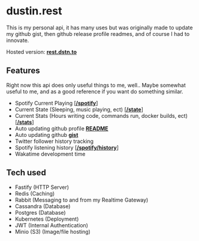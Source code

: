 # dustin.rest

This is my personal api, it has many uses but was originally made to update my github gist, then github release profile readmes, and of course I had to innovate.

Hosted version: [**rest.dstn.to**](https://rest.dstn.to)

## Features

Right now this api does only useful things to me, well.. Maybe somewhat useful to me, and as a good reference if you want do something similar.

- Spotify Current Playing [[**/spotify**](https://rest.dstn.to/spotify)]
- Current State (Sleeping, music playing, ect) [[**/state**](https://rest.dstn.to/state)]
- Current Stats (Hours writing code, commands run, docker builds, ect) [[**/stats**](https://rest.dstn.to/stats)]
- Auto updating github profile [**README**](https://github.com/dustinrouillard)
- Auto updating github [**gist**](https://dstn.to/stats-gist)
- Twitter follower history tracking
- Spotify listening history [[**/spotify/history**](https://rest.dstn.to/spotify/history)]
- Wakatime development time

## Tech used

- Fastify (HTTP Server)
- Redis (Caching)
- Rabbit (Messaging to and from my Realtime Gateway)
- Cassandra (Database)
- Postgres (Database)
- Kubernetes (Deployment)
- JWT (Internal Authentication)
- Minio (S3) (Image/file hosting)
